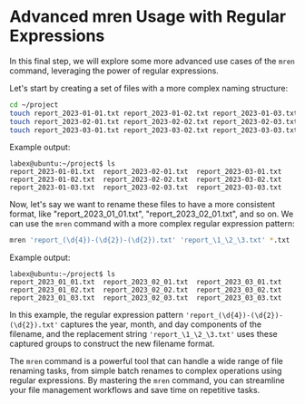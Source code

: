 # Advanced mren Usage with Regular Expressions

In this final step, we will explore some more advanced use cases of the `mren` command, leveraging the power of regular expressions.

Let's start by creating a set of files with a more complex naming structure:

```bash
cd ~/project
touch report_2023-01-01.txt report_2023-01-02.txt report_2023-01-03.txt
touch report_2023-02-01.txt report_2023-02-02.txt report_2023-02-03.txt
touch report_2023-03-01.txt report_2023-03-02.txt report_2023-03-03.txt
```

Example output:

```
labex@ubuntu:~/project$ ls
report_2023-01-01.txt  report_2023-02-01.txt  report_2023-03-01.txt
report_2023-01-02.txt  report_2023-02-02.txt  report_2023-03-02.txt
report_2023-01-03.txt  report_2023-02-03.txt  report_2023-03-03.txt
```

Now, let's say we want to rename these files to have a more consistent format, like "report_2023_01_01.txt", "report_2023_02_01.txt", and so on. We can use the `mren` command with a more complex regular expression pattern:

```bash
mren 'report_(\d{4})-(\d{2})-(\d{2}).txt' 'report_\1_\2_\3.txt' *.txt
```

Example output:

```
labex@ubuntu:~/project$ ls
report_2023_01_01.txt  report_2023_02_01.txt  report_2023_03_01.txt
report_2023_01_02.txt  report_2023_02_02.txt  report_2023_03_02.txt
report_2023_01_03.txt  report_2023_02_03.txt  report_2023_03_03.txt
```

In this example, the regular expression pattern `'report_(\d{4})-(\d{2})-(\d{2}).txt'` captures the year, month, and day components of the filename, and the replacement string `'report_\1_\2_\3.txt'` uses these captured groups to construct the new filename format.

The `mren` command is a powerful tool that can handle a wide range of file renaming tasks, from simple batch renames to complex operations using regular expressions. By mastering the `mren` command, you can streamline your file management workflows and save time on repetitive tasks.
